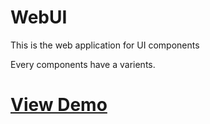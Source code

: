 # WebUI

This is the web application for UI components

Every components have a varients.

# [View Demo](https://webui-woad.vercel.app/) 

